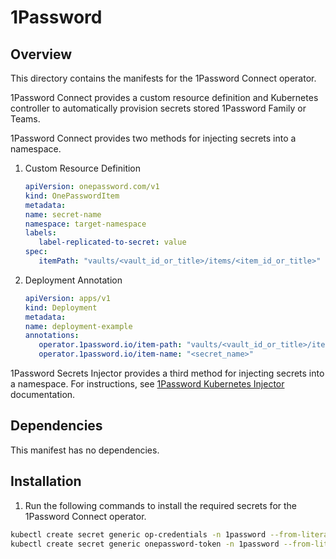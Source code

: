# 1Password

## Overview

This directory contains the manifests for the 1Password Connect operator.

1Password Connect provides a custom resource definition
and Kubernetes controller to automatically provision
secrets stored 1Password Family or Teams.

1Password Connect provides two methods for injecting
secrets into a namespace.

1. Custom Resource Definition

   ```yaml
   apiVersion: onepassword.com/v1
   kind: OnePasswordItem
   metadata:
   name: secret-name
   namespace: target-namespace
   labels:
      label-replicated-to-secret: value
   spec:
      itemPath: "vaults/<vault_id_or_title>/items/<item_id_or_title>"
   ```

2. Deployment Annotation

   ```yaml
   apiVersion: apps/v1
   kind: Deployment
   metadata:
   name: deployment-example
   annotations:
      operator.1password.io/item-path: "vaults/<vault_id_or_title>/items/<item_id_or_title>"
      operator.1password.io/item-name: "<secret_name>"
   ```

1Password Secrets Injector provides a third method
for injecting secrets into a namespace.  For instructions,
see [1Password Kubernetes Injector](https://developer.1password.com/docs/connect/k8s-injector)
documentation.

## Dependencies

This manifest has no dependencies.

## Installation

1. Run the following commands to install the required secrets for the 1Password Connect operator.
```bash
kubectl create secret generic op-credentials -n 1password --from-literal=1password-credentials.json=`op read --account ryefamily.1password.com op://Home_lab/1Password-Connect-Credentials-File-usmnblm01.rye.ninja/1password-credentials.json | base64`
kubectl create secret generic onepassword-token -n 1password --from-literal=token=`op read --account ryefamily.1password.com op://Home_Lab/1Password-Connect-Token-usmnblm01.rye.ninja/credential`
```